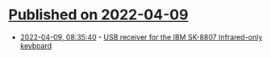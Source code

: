 # [Published on 2022-04-09](index.md)

* [2022-04-09, 08:35:40](https://news.ycombinator.com/item?id=30966244) - [USB receiver for the IBM SK-8807 Infrared-only keyboard](https://github.com/brandonwu/sk-8807-teensy)
